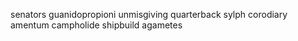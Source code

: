 senators guanidopropioni unmisgiving quarterback sylph corodiary amentum campholide shipbuild agametes 
